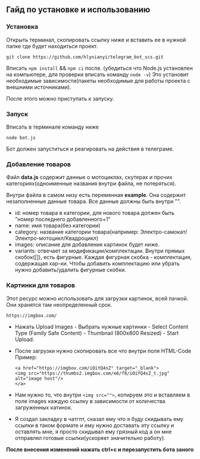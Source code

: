 ## Гайд по установке и использованию

### Установка

Открыть терминал, скопировать ссылку ниже и вставить ее в нужной папке где будет находиться проект.

```
git clone https://github.com/hlynianyi/telegram_bot_scs.git
```

Вписать ```npm install``` && ```npm ci``` после. (убедиться что Node.js установлен на компьютере, для проверки вписать команду ```node -v```)
Это установит необходимые зависимости(пакеты необходимые для работы проекта с внешними источниками).

После этого можно приступать к запуску.

### Запуск

Вписать в терминале команду ниже

```
node bot.js
```

Бот должен запуститься и реагировать на действия в телеграме.

### Добавление товаров

Файл **data.js** содержит данные о мотоциклах, скутерах и прочих категориях(одноименные названия внутри файла, не потеряться).

Внутри файла в самом низу есть переменная **example**.
Она содержит незаполненные данные товара. Все данные должны быть внутри "".

- id: номер товара в категории, для нового товара должен быть "номер последнего добавленного+1"
- name: имя товара(без категории)
- category: название категории товара(например: Электро-самокат/Электро-мотоцикл/Квадроцикл)
- images: описание для добавления картинок будет ниже.
- variants: отвечает за модификации/комплектации. Внутри прямых скобок([]), есть фигурные. Каждая фигурная скобка - комплектация, содержащая хар-ки. Чтобы добавить комплектацию или убрать нужно добавить/удалить фигурные скобки.

### Картинки для товаров

Этот ресурс можно использовать для загрузки картинок, всей пачкой.
Они хранятся там неопределенный срок.

```
https://imgbox.com/
```

- Нажать Upload Images - Выбрать нужные картинки - Select Content Type (Family Safe Content) - Thumbnail (800x800 Resized) - Start Upload.
- После загрузки нужно скопировать все что внутри поля HTML-Code
  Пример:

  ```
  <a href="https://imgbox.com/iOiYQ4sZ" target="_blank">
  <img src="https://thumbs2.imgbox.com/e6/f8/iOiYQ4sZ_t.jpg" alt="image host"/>
  </a>
  ```

- Нам нужно то, что внутри ```<img src="">```, копируем это и вставляем в поле images каждую ссылку в зависимости от количества загруженных катинок.
- Я создал закладку в чатгпт, сказал ему что я буду скидывать ему ссылки в таком формате и ему нужно доставать эту ссылку и оставлять мне, я просто скидывал ему грязный код а он мне отправлял готовые ссылки(ускоряет значительно работу).

**После внесения изменений нажать ctrl+c и перезапустить бота заного**
